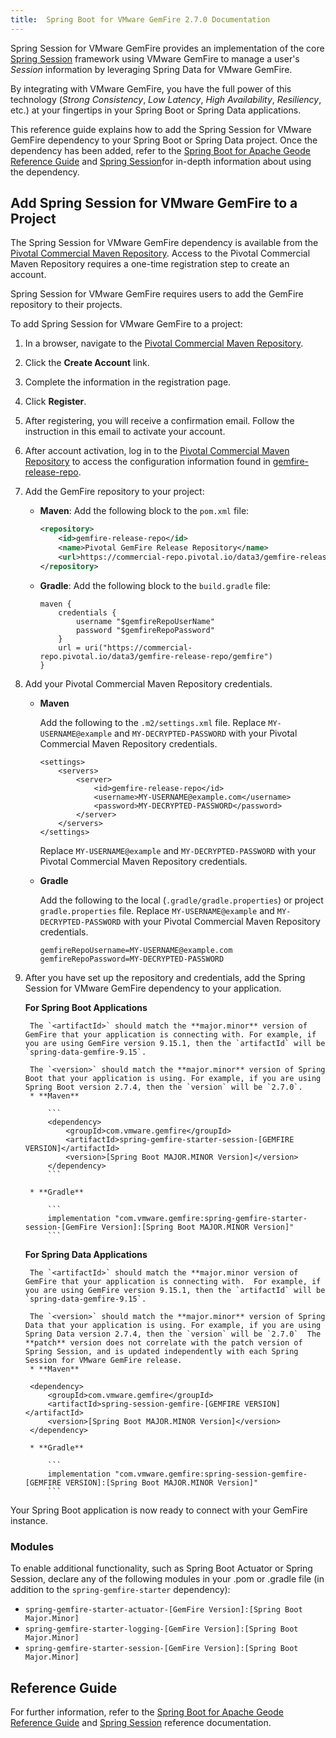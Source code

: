 ```yaml
---
title:  Spring Boot for VMware GemFire 2.7.0 Documentation
---
```


<!-- 
 Copyright (c) VMware, Inc. 2022. All rights reserved.
 Licensed to the Apache Software Foundation (ASF) under one or more contributor license
 agreements. See the NOTICE file distributed with this work for additional information regarding
 copyright ownership. The ASF licenses this file to You under the Apache License, Version 2.0 (the
 "License"); you may not use this file except in compliance with the License. You may obtain a
 copy of the License at
 
 http://www.apache.org/licenses/LICENSE-2.0
 
 Unless required by applicable law or agreed to in writing, software distributed under the License
 is distributed on an "AS IS" BASIS, WITHOUT WARRANTIES OR CONDITIONS OF ANY KIND, either express
 or implied. See the License for the specific language governing permissions and limitations under
 the License.
-->

<!--
Licensed to the Apache Software Foundation (ASF) under one or more
contributor license agreements.  See the NOTICE file distributed with
this work for additional information regarding copyright ownership.
The ASF licenses this file to You under the Apache License, Version 2.0
(the "License"); you may not use this file except in compliance with
the License.  You may obtain a copy of the License at

     http://www.apache.org/licenses/LICENSE-2.0

Unless required by applicable law or agreed to in writing, software
distributed under the License is distributed on an "AS IS" BASIS,
WITHOUT WARRANTIES OR CONDITIONS OF ANY KIND, either express or implied.
See the License for the specific language governing permissions and
limitations under the License.
-->

Spring Session for VMware GemFire provides an implementation of the core [Spring Session](https://spring.io/projects/spring-session) framework using VMware GemFire to manage a user's _Session_ information by leveraging Spring Data for VMware GemFire.

By integrating with VMware GemFire, you have the full power of this technology (_Strong Consistency_, _Low Latency_, _High Availability_, _Resiliency_, etc.) at your fingertips in your Spring Boot or Spring Data applications.

This reference guide explains how to add the Spring Session for VMware GemFire dependency to your Spring Boot or Spring Data project. Once the dependency has been added, refer to the [Spring Boot for Apache Geode Reference Guide](https://docs.spring.io/spring-boot-data-geode-build/current/reference/html5/) and [Spring Session](https://docs.spring.io/spring-session-data-geode/docs/current/reference/html5/)for in-depth information about using the dependency.

## <a id="add-to-project"></a>Add Spring Session for VMware GemFire to a Project

The Spring Session for VMware GemFire dependency is available from the [Pivotal Commercial Maven Repository](https://commercial-repo.pivotal.io/login/auth). Access to the Pivotal Commercial Maven Repository requires a one-time registration step to create an account.

Spring Session for VMware GemFire requires users to add the GemFire repository to their projects.

To add Spring Session for VMware GemFire to a project:

1. In a browser, navigate to the [Pivotal Commercial Maven Repository](https://commercial-repo.pivotal.io/login/auth).

2. Click the **Create Account** link.

3. Complete the information in the registration page.

4. Click **Register**.

5. After registering, you will receive a confirmation email. Follow the instruction in this email to activate your account.

6. After account activation, log in to the  [Pivotal Commercial Maven Repository](https://commercial-repo.pivotal.io/login/auth) to access the configuration information found in [gemfire-release-repo](https://commercial-repo.pivotal.io/repository/gemfire-release-repo).

7. Add the GemFire repository to your project:

    * **Maven**: Add the following block to the `pom.xml` file:

        ```xml
        <repository>
            <id>gemfire-release-repo</id>
            <name>Pivotal GemFire Release Repository</name>
            <url>https://commercial-repo.pivotal.io/data3/gemfire-release-repo/gemfire</url>
        </repository>
        ```

    * **Gradle**: Add the following block to the `build.gradle` file:

        ```
        maven {
            credentials {
                username "$gemfireRepoUserName"
                password "$gemfireRepoPassword"
            }
            url = uri("https://commercial-repo.pivotal.io/data3/gemfire-release-repo/gemfire")
        }
        ```

8. Add your Pivotal Commercial Maven Repository credentials.

    * **Maven**

        Add the following to the `.m2/settings.xml` file. Replace `MY-USERNAME@example` and `MY-DECRYPTED-PASSWORD` with your Pivotal Commercial Maven Repository credentials.
        ```
        <settings>
            <servers>
                <server>
                    <id>gemfire-release-repo</id>
                    <username>MY-USERNAME@example.com</username>
                    <password>MY-DECRYPTED-PASSWORD</password>
                </server>
            </servers>
        </settings>
        ```
        Replace `MY-USERNAME@example` and `MY-DECRYPTED-PASSWORD` with your Pivotal Commercial Maven Repository credentials.

    * **Gradle**

        Add the following to the local (`.gradle/gradle.properties`) or project `gradle.properties` file. Replace `MY-USERNAME@example` and `MY-DECRYPTED-PASSWORD` with your Pivotal Commercial Maven Repository credentials.
        ```
        gemfireRepoUsername=MY-USERNAME@example.com
        gemfireRepoPassword=MY-DECRYPTED-PASSWORD
        ```

9. After you have set up the repository and credentials, add the Spring Session for VMware GemFire dependency to your application.

    **For Spring Boot Applications**

        The `<artifactId>` should match the **major.minor** version of GemFire that your application is connecting with. For example, if you are using GemFire version 9.15.1, then the `artifactId` will be `spring-data-gemfire-9.15`.

        The `<version>` should match the **major.minor** version of Spring Boot that your application is using. For example, if you are using Spring Boot version 2.7.4, then the `version` will be `2.7.0`.
        * **Maven**

            ```
            <dependency>
                <groupId>com.vmware.gemfire</groupId>
                <artifactId>spring-gemfire-starter-session-[GEMFIRE VERSION]</artifactId>
                <version>[Spring Boot MAJOR.MINOR Version]</version>
            </dependency>
            ```

        * **Gradle**

            ```
            implementation "com.vmware.gemfire:spring-gemfire-starter-session-[GemFire Version]:[Spring Boot MAJOR.MINOR Version]"
            ```

    **For Spring Data Applications**

        The `<artifactId>` should match the **major.minor version of GemFire that your application is connecting with.  For example, if you are using GemFire version 9.15.1, then the `artifactId` will be `spring-data-gemfire-9.15`.

        The `<version>` should match the **major.minor** version of Spring Data that your application is using. For example, if you are using Spring Data version 2.7.4, then the `version` will be `2.7.0`  The **patch** version does not correlate with the patch version of Spring Session, and is updated independently with each Spring Session for VMware GemFire release.
        * **Maven**

        <dependency>
            <groupId>com.vmware.gemfire</groupId>
            <artifactId>spring-session-gemfire-[GEMFIRE VERSION]</artifactId>
            <version>[Spring Boot MAJOR.MINOR Version]</version>
        </dependency>

        * **Gradle**

            ```
            implementation "com.vmware.gemfire:spring-session-gemfire-[GEMFIRE VERSION]:[Spring Boot MAJOR.MINOR Version]"
            ```


Your Spring Boot application is now ready to connect with your GemFire instance.

### <a id="modules"></a>Modules

To enable additional functionality, such as Spring Boot Actuator or Spring Session, declare any of the following modules in your .pom or .gradle file (in addition to the `spring-gemfire-starter` dependency):

* `spring-gemfire-starter-actuator-[GemFire Version]:[Spring Boot Major.Minor]`
* `spring-gemfire-starter-logging-[GemFire Version]:[Spring Boot Major.Minor]`
* `spring-gemfire-starter-session-[GemFire Version]:[Spring Boot Major.Minor]`


## <a id="reference-guide"></a>Reference Guide

For further information, refer to the [Spring Boot for Apache Geode Reference Guide](https://docs.spring.io/spring-boot-data-geode-build/current/reference/html5/) and [Spring Session](https://docs.spring.io/spring-session-data-geode/docs/current/reference/html5/) reference documentation.
